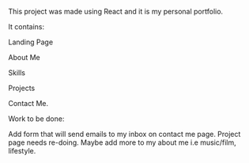This project was made using React and it is my personal portfolio.

It contains:

Landing Page

About Me

Skills

Projects

Contact Me.

Work to be done:

Add form that will send emails to my inbox on contact me page.
Project page needs re-doing.
Maybe add more to my about me i.e music/film, lifestyle.
